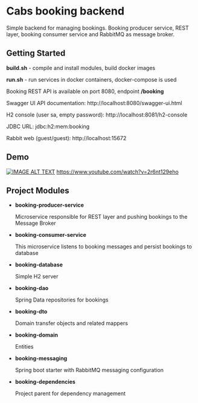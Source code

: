 # Cabs booking backend
Simple backend for managing bookings. Booking producer service, REST layer, booking consumer service and RabbitMQ as message broker.

## Getting Started

**build.sh** - compile and install modules, build docker images

**run.sh** - run services in docker containers, docker-compose is used

Booking REST API is available on port 8080, endpoint **/booking**

Swagger UI API documentation: http://localhost:8080/swagger-ui.html

H2 console (user sa, empty password): http://localhost:8081/h2-console

JDBC URL: jdbc:h2:mem:booking

Rabbit web (guest/guest): http://localhost:15672

## Demo

[![IMAGE ALT TEXT](http://img.youtube.com/vi/2r6nt129eho/0.jpg)](http://www.youtube.com/watch?v=2r6nt129eho "demo backend - Spring boot, RabbitMQ, docker compose, H2")
https://www.youtube.com/watch?v=2r6nt129eho


## Project Modules

* **booking-producer-service**

    Microservice responsible for REST layer and pushing bookings to the Message Broker

* **booking-consumer-service**

    This microservice listens to booking messages and persist bookings to database

* **booking-database**

    Simple H2 server

* **booking-dao**

    Spring Data repositories for bookings

* **booking-dto**

    Domain transfer objects and related mappers

* **booking-domain**
    
    Entities

* **booking-messaging**

    Spring boot starter with RabbitMQ messaging configuration

* **booking-dependencies**

    Project parent for dependency management
